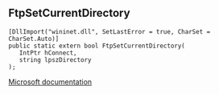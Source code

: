## FtpSetCurrentDirectory

```
[DllImport("wininet.dll", SetLastError = true, CharSet = CharSet.Auto)]
public static extern bool FtpSetCurrentDirectory(
   IntPtr hConnect,
   string lpszDirectory
);
```

[Microsoft documentation](https://docs.microsoft.com/en-us/windows/win32/api/wininet/nf-wininet-ftpsetcurrentdirectorya)
